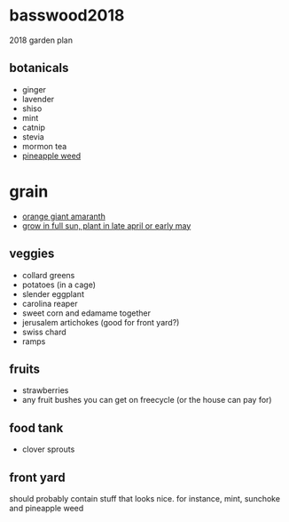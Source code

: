 # basswood2018
2018 garden plan

## botanicals
* ginger
* lavender
* shiso
* mint
* catnip
* stevia
* mormon tea
* [pineapple weed](https://growitcookitcanit.com/2011/04/12/forage-it-pineapple-weed-tea/)

# grain
* [orange giant amaranth](https://www.rareseeds.com/orange-giant/)
* [grow in full sun, plant in late april or early may](https://www.saltspringseeds.com/pages/growing-amaranth-and-quinoa-dans-scoop)

## veggies
* collard greens
* potatoes (in a cage)
* slender eggplant
* carolina reaper
* sweet corn and edamame together
* jerusalem artichokes (good for front yard?)
* swiss chard
* ramps

## fruits
* strawberries
* any fruit bushes you can get on freecycle (or the house can pay for)

## food tank
* clover sprouts

## front yard
should probably contain stuff that looks nice.  for instance, mint, sunchoke and pineapple weed
